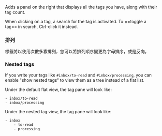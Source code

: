 Adds a panel on the right that displays all the tags you have, along with their tag count.

When clicking on a tag, a search for the tag is activated. To ==toggle a tag== in search, Ctrl-click it instead.

### 排列

標籤將以使用次數多寡排列，您可以將排列順序變更為字母排序，或是反向。

### Nested tags

If you write your tags like `#inbox/to-read` and `#inbox/processing`, you can enable "show nested tags" to view them as a tree instead of a flat list.

Under the default flat view, the tag pane will look like:

```
- inbox/to-read
- inbox/processing
```

Under the nested tag view, the tag pane will look like:

```
- inbox
	- to-read
	- processing
```

